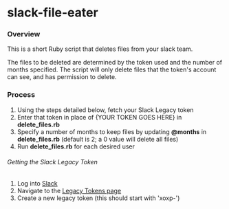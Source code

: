# slack-file-eater

### Overview
This is a short Ruby script that deletes files from your slack team.

The files to be deleted are determined by the token used and the number of months specified.  The script will only delete files that the token's account can see, and has permission to delete.

### Process
1. Using the steps detailed below, fetch your Slack Legacy token
2. Enter that token in place of {YOUR TOKEN GOES HERE} in **delete_files.rb**
3. Specify a number of months to keep files by updating **@months** in **delete_files.rb** (default is 2; a 0 value will delete all files)
4. Run **delete_files.rb** for each desired user

###### Getting the Slack Legacy Token
1. Log into [Slack](https://slack.com/signin)
2. Navigate to the [Legacy Tokens page](https://api.slack.com/custom-integrations/legacy-tokens)
3. Create a new legacy token (this should start with 'xoxp-')
